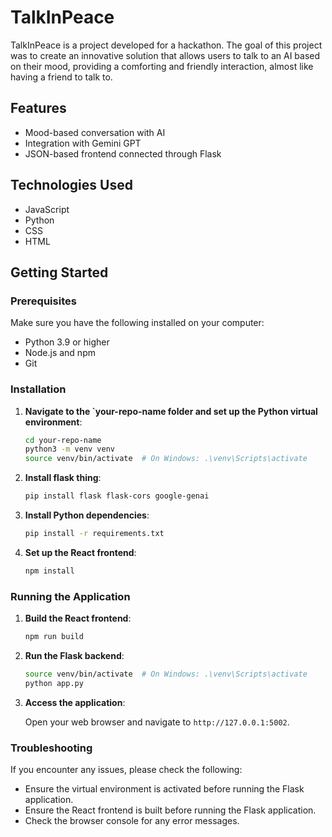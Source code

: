 # TalkInPeace

TalkInPeace is a project developed for a hackathon. The goal of this project was to create an innovative solution that allows users to talk to an AI based on their mood, providing a comforting and friendly interaction, almost like having a friend to talk to.

## Features
- Mood-based conversation with AI
- Integration with Gemini GPT
- JSON-based frontend connected through Flask

## Technologies Used
- JavaScript
- Python
- CSS
- HTML


## Getting Started

### Prerequisites

Make sure you have the following installed on your computer:

- Python 3.9 or higher
- Node.js and npm
- Git

### Installation



1. **Navigate to the `your-repo-name folder and set up the Python virtual environment**:

    ```sh
    cd your-repo-name
    python3 -m venv venv
    source venv/bin/activate  # On Windows: .\venv\Scripts\activate
    ```
2. **Install flask thing**:

    ```sh
    pip install flask flask-cors google-genai
    ```

3. **Install Python dependencies**:

    ```sh
    pip install -r requirements.txt
    ```

4. **Set up the React frontend**:

    ```sh
    npm install
    ```

### Running the Application

1. **Build the React frontend**:

    ```sh
    npm run build
    ```

2. **Run the Flask backend**:

    ```sh
    source venv/bin/activate  # On Windows: .\venv\Scripts\activate
    python app.py
    ```

3. **Access the application**:

    Open your web browser and navigate to `http://127.0.0.1:5002`.

### Troubleshooting

If you encounter any issues, please check the following:

- Ensure the virtual environment is activated before running the Flask application.
- Ensure the React frontend is built before running the Flask application.
- Check the browser console for any error messages.
